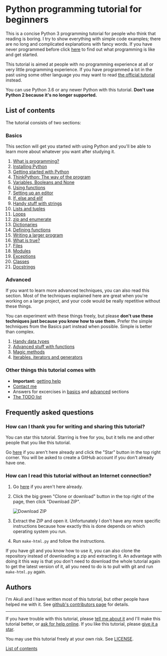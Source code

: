 # Python programming tutorial for beginners

This is a concise Python 3 programming tutorial for people who think
that reading is boring. I try to show everything with simple code
examples; there are no long and complicated explanations with fancy
words. If you have never programmed before click
[here](basics/what-is-programming.md) to find out what programming is
like and get started.

This tutorial is aimed at people with no programming experience at all
or very little programming experience. If you have programmed a lot in
the past using some other language you may want to read [the official
tutorial](https://docs.python.org/3/tutorial/) instead.

You can use Python 3.6 or any newer Python with this tutorial. **Don't
use Python 2 because it's no longer supported.**

## List of contents

The tutorial consists of two sections:

### Basics

This section will get you started with using Python and you'll be able
to learn more about whatever you want after studying it.

1. [What is programming?](basics/what-is-programming.md)
2. [Installing Python](basics/installing-python.md)
3. [Getting started with Python](basics/getting-started.md)
4. [ThinkPython: The way of the program](basics/the-way-of-the-program.md)
5. [Variables, Booleans and None](basics/variables.md)
6. [Using functions](basics/using-functions.md)
7. [Setting up an editor](basics/editor-setup.md)
8. [If, else and elif](basics/if.md)
9. [Handy stuff with strings](basics/handy-stuff-strings.md)
10. [Lists and tuples](basics/lists-and-tuples.md)
11. [Loops](basics/loops.md)
12. [zip and enumerate](basics/zip-and-enumerate.md)
13. [Dictionaries](basics/dicts.md)
14. [Defining functions](basics/defining-functions.md)
15. [Writing a larger program](basics/larger-program.md)
16. [What is true?](basics/what-is-true.md)
17. [Files](basics/files.md)
18. [Modules](basics/modules.md)
19. [Exceptions](basics/exceptions.md)
20. [Classes](basics/classes.md)
21. [Docstrings](basics/docstrings.md)

### Advanced

If you want to learn more advanced techniques, you can also read this
section. Most of the techniques explained here are great when you're
working on a large project, and your code would be really repetitive
without these things.

You can experiment with these things freely, but please **don't use these
techniques just because you know how to use them.** Prefer the simple
techniques from the Basics part instead when possible. Simple is better
than complex.

1. [Handy data types](advanced/datatypes.md)
2. [Advanced stuff with functions](advanced/functions.md)
3. [Magic methods](advanced/magicmethods.md)
4. [Iterables, iterators and generators](advanced/iters.md)

### Other things this tutorial comes with

- **Important:** [getting help](getting-help.md)
- [Contact me](contact-me.md)
- Answers for excercises in [basics](basics/answers.md) and
    [advanced](advanced/answers.md) sections
- [The TODO list](TODO.md)

## Frequently asked questions

### How can I thank you for writing and sharing this tutorial?

You can star this tutorial. Starring is free for you, but it tells me
and other people that you like this tutorial.

Go [here](https://github.com/Akuli/python-tutorial) if you aren't here
already and click the "Star" button in the top right corner. You will be
asked to create a GitHub account if you don't already have one.

### How can I read this tutorial without an Internet connection?

1. Go [here](https://github.com/Akuli/python-tutorial) if you aren't
    here already.
2. Click the big green "Clone or download" button in the top right of
    the page, then click "Download ZIP".

    ![Download ZIP](images/download-me.png)

3. Extract the ZIP and open it. Unfortunately I don't have any more
    specific instructions because how exactly this is done depends on
    which operating system you run.
4. Run `make-html.py` and follow the instructions.

If you have git and you know how to use it, you can also clone the
repository instead of downloading a zip and extracting it. An advantage
with doing it this way is that you don't need to download the whole
tutorial again to get the latest version of it, all you need to do is to
pull with git and run `make-html.py` again.

## Authors

I'm Akuli and I have written most of this tutorial, but other people have helped me with it.
See [github's contributors page](https://github.com/Akuli/python-tutorial/graphs/contributors) for details.

***

If you have trouble with this tutorial, please
[tell me about it](./contact-me.md) and I'll make this tutorial better,
or [ask for help online](./getting-help.md).
If you like this tutorial, please [give it a
star](./README.md#how-can-i-thank-you-for-writing-and-sharing-this-tutorial).

You may use this tutorial freely at your own risk. See
[LICENSE](./LICENSE).

[List of contents](./README.md#list-of-contents)
